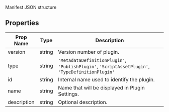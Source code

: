 Manifest JSON structure

## Properties

| Prop Name | Type | Description |
| --------------------- | ------ | ------------------- |
| version | string | Version number of plugin. |
| type | string | `'MetadataDefinitionPlugin'`, `'PublishPlugin'`, `'ScriptAssetPlugin'`, `'TypeDefinitionPlugin'`|
| id | string | Internal name used to identify the plugin. |
| name | string | Name that will be displayed in Plugin Settings. |
| description | string | Optional description. |

